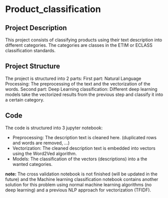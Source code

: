 # Product_classification

## Project Description

This project consists of classifying products using their text description into different categories. The categories are classes in the ETIM or ECLASS classification standards.

## Project Structure

The project is structured into 2 parts:
First part: Natural Language Processing: The preprocessing of the text and the vectorization of the words.
Second part: Deep Learning classification: Different deep learning models take the vectorized results from the previous step and classify it into a certain category. 

## Code

The code is structured into 3 jupyter notebook:

* Preprocessing: The description text is cleaned here. (duplicated rows and words are removed, ...)
* Vectorization: The cleaned description text is embedded into vectors using the Word2Ved algorithm. 
* Models: The classification of the vectors (descriptions) into a the wanted categories.


**note:** The cross validation notebook is not finished (will be updated in the future) and the Machine learning classification notebook contains another solution for this problem using normal machine learning algorithms (no deep learning) and a previous NLP approach for vectorization (TFIDF). 
